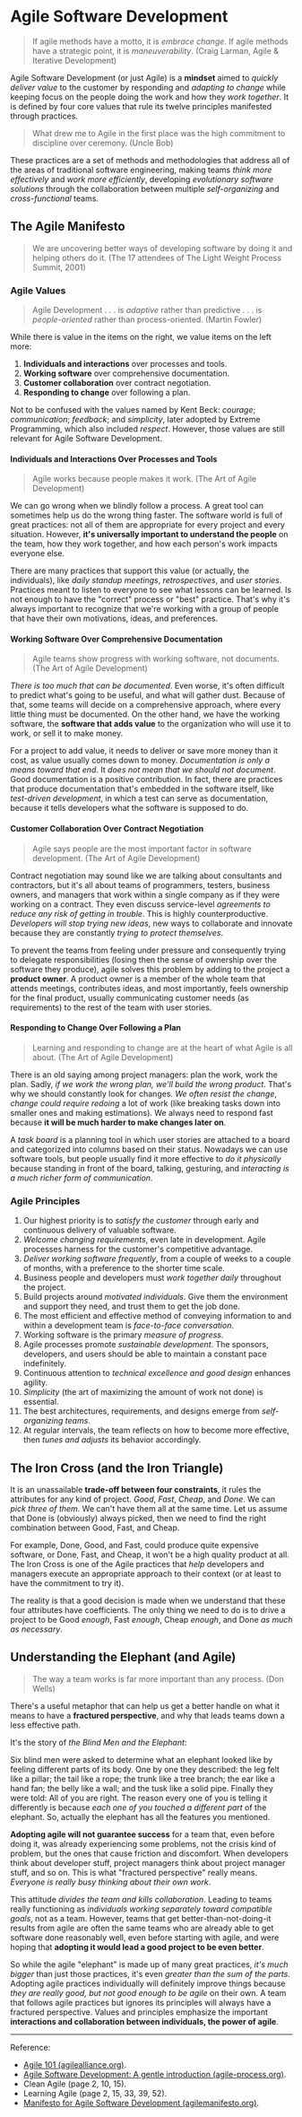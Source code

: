 # Agile Software Development

>If agile methods have a motto, it is *embrace change*. If agile methods have a strategic point, it is *maneuverability*. (Craig Larman, Agile & Iterative Development)

Agile Software Development (or just Agile) is a **mindset** aimed to *quickly deliver value* to the customer by responding and *adapting to change* while keeping focus on the people doing the work and how they *work together*. It is defined by four core values that rule its twelve principles manifested through practices.

>What drew me to Agile in the first place was the high commitment to discipline over ceremony. (Uncle Bob)

These practices are a set of methods and methodologies that address all of the areas of traditional software engineering, making teams *think more effectively* and *work more efficiently*, developing *evolutionary software solutions* through the collaboration between multiple *self-organizing* and *cross-functional* teams.

## The Agile Manifesto

>We are uncovering better ways of developing software by doing it and helping others do it. (The 17 attendees of The Light Weight Process Summit, 2001)

### Agile Values

>Agile Development . . . is *adaptive* rather than predictive . . . is *people-oriented* rather than process-oriented. (Martin Fowler)

While there is value in the items on the right, we value items on the left more:

1. **Individuals and interactions** over processes and tools.
1. **Working software** over comprehensive documentation.
1. **Customer collaboration** over contract negotiation.
1. **Responding to change** over following a plan.

Not to be confused with the values named by Kent Beck: *courage*; *communication*; *feedback*; and *simplicity*, later adopted by Extreme Programming, which also included *respect*. However, those values are still relevant for Agile Software Development.
<!-- 
Reference:

- Clean Agile, Agile Values (page 134). -->
<!-- TODO, review: Agile Software Development, The Manifesto (page 370). -->

#### Individuals and Interactions Over Processes and Tools

>Agile works because people makes it work. (The Art of Agile Development)

We can go wrong when we blindly follow a process. A great tool can sometimes help us do the wrong thing faster. The software world is full of great practices: not all of them are appropriate for every project and every situation. However, **it's universally important to understand the people** on the team, how they work together, and how each person's work impacts everyone else.

There are many practices that support this value (or actually, the individuals), like *daily standup meetings*, *retrospectives*, and *user stories*. Practices meant to listen to everyone to see what lessons can be learned. Is not enough to have the "correct" process or "best" practice. That's why it's always important to recognize that we're working with a group of people that have their own motivations, ideas, and preferences.

#### Working Software Over Comprehensive Documentation

>Agile teams show progress with working software, not documents. (The Art of Agile Development)

*There is too much that can be documented*. Even worse, it's often difficult to predict what's going to be useful, and what will gather dust. Because of that, some teams will decide on a comprehensive approach, where every little thing must be documented. On the other hand, we have the working software, the **software that adds value** to the organization who will use it to work, or sell it to make money.

For a project to add value, it needs to deliver or save more money than it cost, as value usually comes down to money. *Documentation is only a means toward that end*. It *does not mean that we should not document*. Good documentation is a positive contribution. In fact, there are practices that produce documentation that's embedded in the software itself, like *test-driven development*, in which a test can serve as documentation, because it tells developers what the software is supposed to do.

#### Customer Collaboration Over Contract Negotiation

>Agile says people are the most important factor in software development. (The Art of Agile Development)

Contract negotiation may sound like we are talking about consultants and contractors, but it's all about teams of programmers, testers, business owners, and managers that work within a single company as if they were working on a contract. They even discuss service-level *agreements to reduce any risk of getting in trouble*. This is highly counterproductive. *Developers will stop trying new ideas*, new ways to collaborate and innovate because they are constantly *trying to protect themselves*.

To prevent the teams from feeling under pressure and consequently trying to delegate responsibilities (losing then the sense of ownership over the software they produce), agile solves this problem by adding to the project a **product owner**. A product owner is a member of the whole team that attends meetings, contributes ideas, and most importantly, feels ownership for the final product, usually communicating customer needs (as requirements) to the rest of the team with user stories.

#### Responding to Change Over Following a Plan

>Learning and responding to change are at the heart of what Agile is all about. (The Art of Agile Development)

There is an old saying among project managers: plan the work, work the plan. Sadly, *if we work the wrong plan, we'll build the wrong product*. That's why we should constantly look for changes. *We often resist the change*, *change could require redoing* a lot of work (like breaking tasks down into smaller ones and making estimations). We always need to respond fast because **it will be much harder to make changes later on**.

A *task board* is a planning tool in which user stories are attached to a board and categorized into columns based on their status. Nowadays we can use software tools, but people usually find it more effective to *do it physically* because standing in front of the board, talking, gesturing, and *interacting is a much richer form of communication*.

### Agile Principles

1. Our highest priority is to *satisfy the customer* through early and continuous delivery of valuable software.
1. *Welcome changing requirements*, even late in development. Agile processes harness for the customer's competitive advantage.
1. *Deliver working software frequently*, from a couple of weeks to a couple of months, with a preference to the shorter time scale.
1. Business people and developers must *work together daily* throughout the project.
1. Build projects around *motivated individuals*. Give them the environment and support they need, and trust them to get the job done.
1. The most efficient and effective method of conveying information to and within a development team is *face-to-face conversation*.
1. Working software is the primary *measure of progress*.
1. Agile processes promote *sustainable development*. The sponsors, developers, and users should be able to maintain a constant pace indefinitely.
1. Continuous attention to *technical excellence and good design* enhances agility.
1. *Simplicity* (the art of maximizing the amount of work not done) is essential.
1. The best architectures, requirements, and designs emerge from *self-organizing teams*.
1. At regular intervals, the team reflects on how to become more effective, then *tunes and adjusts* its behavior accordingly.

## The Iron Cross (and the Iron Triangle)

It is an unassailable **trade-off between four constraints**, it rules the attributes for any kind of project. *Good*, *Fast*, *Cheap*, and *Done*. We can *pick three of them*. We can't have them all at the same time. Let us assume that Done is (obviously) always picked, then we need to find the right combination between Good, Fast, and Cheap.

For example, Done, Good, and Fast, could produce quite expensive software, or Done, Fast, and Cheap, it won't be a high quality product at all. The Iron Cross is one of the Agile practices that *help* developers and managers execute an appropriate approach to their context (or at least to have the commitment to try it).

The reality is that a good decision is made when we understand that these four attributes have coefficients. The only thing we need to do is to drive a project to be Good *enough*, Fast *enough*, Cheap *enough*, and Done *as much as necessary*.

## Understanding the Elephant (and Agile)

>The way a team works is far more important than any process. (Don Wells)

There's a useful metaphor that can help us get a better handle on what it means to have a **fractured perspective**, and why that leads teams down a less effective path.

It's the story of *the Blind Men and the Elephant*:

Six blind men were asked to determine what an elephant looked like by feeling different parts of its body. One by one they described: the leg felt like a pillar; the tail like a rope; the trunk like a tree branch; the ear like a hand fan; the belly like a wall; and the tusk like a solid pipe. Finally they were told: All of you are right. The reason every one of you is telling it differently is because *each one of you touched a different part* of the elephant. So, actually the elephant has all the features you mentioned.

**Adopting agile will not guarantee success** for a team that, even before doing it, was already experiencing some problems, not the crisis kind of problem, but the ones that cause friction and discomfort. When developers think about developer stuff, project managers think about project manager stuff, and so on. This is what "fractured perspective" really means. *Everyone is really busy thinking about their own work*.

This attitude *divides the team and kills collaboration*. Leading to teams really functioning as *individuals working separately toward compatible goals*, not as a team. However, teams that get better-than-not-doing-it results from agile are often the same teams who are already able to get software done reasonably well, even before starting with agile, and were hoping that **adopting it would lead a good project to be even better**.

So while the agile "elephant" is made up of many great practices, *it's much bigger* than just those practices, it's even *greater than the sum of the parts*. Adopting agile practices individually will definitely improve things because *they are really good, but not good enough to be agile* on their own. A team that follows agile practices but ignores its principles will always have a fractured perspective. Values and principles emphasize the important **interactions and collaboration between individuals, the power of agile**.

---

Reference:

- [Agile 101 (agilealliance.org)](https://www.agilealliance.org/agile101/).
- [Agile Software Development: A gentle introduction (agile-process.org)](http://www.agile-process.org/).
- Clean Agile (page 2, 10, 15).
- Learning Agile (page 2, 15, 33, 39, 52).
- [Manifesto for Agile Software Development (agilemanifesto.org)](http://agilemanifesto.org/).
<!-- TODO, read: https://www.agile247.pl/wp-content/uploads/2017/04/versionone-11th-annual-state-of-agile-report.pdf -->
